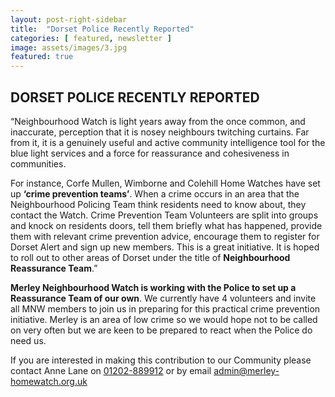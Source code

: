 ```yaml
---
layout: post-right-sidebar
title:  "Dorset Police Recently Reported"
categories: [ featured, newsletter ]
image: assets/images/3.jpg
featured: true
---
```


## DORSET POLICE RECENTLY REPORTED 
“Neighbourhood Watch is light years away from the once common, and  
inaccurate, perception that it is nosey neighbours twitching curtains. 
Far from it, it is a genuinely useful and active community intelligence tool 
for the blue light services and a force for reassurance and 
cohesiveness in communities. 

For instance, Corfe Mullen, Wimborne and Colehill Home Watches have set up 
**‘crime prevention teams’**. When a crime occurs in an area that the Neighbourhood 
Policing Team think residents need to know about, they contact the Watch. 
Crime Prevention Team Volunteers are split into groups and knock on residents doors, 
tell them briefly what has happened, provide them with relevant crime prevention advice, 
encourage them to register for Dorset Alert and sign up new members. 
This is a great initiative. It is hoped to roll out to other areas of 
Dorset under the title of **Neighbourhood Reassurance Team**.”

**Merley Neighbourhood Watch is working with the Police to set up a 
Reassurance Team of our own**. We currently have 4 volunteers and invite all MNW members 
to join us in preparing for this practical crime prevention initiative. 
Merley is an area of low crime so we would hope not to be called on very often but we 
are keen to be prepared to react when the Police do need us. 

If you are interested in making this contribution to our Community please contact 
Anne Lane on [01202-889912](tel:[01202889912) or by email <admin@merley-homewatch.org.uk> 
